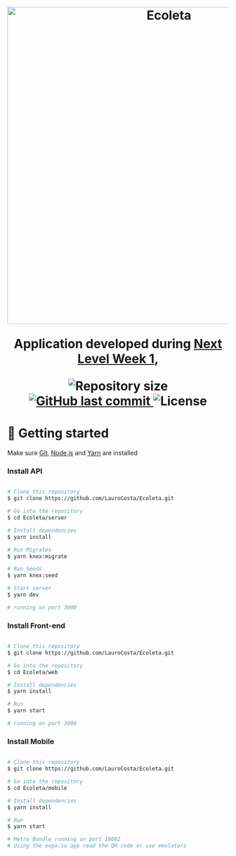 <h1 align="center">
<br>
    <img src="https://i.ibb.co/8Dwk9L4/capa.png"    alt="Ecoleta" width="720">
<br>
    
Application developed during [Next Level Week 1][NLW], 

<p align="center">	
    <img alt="Repository size" src="https://img.shields.io/github/repo-size/LauroCosta/Ecoleta">
    
   <a href="https://github.com/LauroCosta/Ecoleta/commits/master">
      <img alt="GitHub last commit" src="https://img.shields.io/github/last-commit/LauroCosta/Ecoleta">
   </a>


   <img alt="License" src="https://img.shields.io/badge/license-MIT-brightgreen">
</p>


# 🚀 Getting started
Make sure [Git][git], [Node.js][nodejs] and [Yarn][yarn] are installed

### Install API 

```bash

# Clone this repository
$ git clone https://github.com/LauroCosta/Ecoleta.git

# Go into the repository
$ cd Ecoleta/server

# Install dependencies
$ yarn install

# Run Migrates
$ yarn knex:migrate

# Run Seeds
$ yarn knex:seed

# Start server
$ yarn dev

# running on port 3000

```


### Install Front-end

```bash

# Clone this repository
$ git clone https://github.com/LauroCosta/Ecoleta.git

# Go into the repository
$ cd Ecoleta/web

# Install dependencies
$ yarn install

# Run 
$ yarn start

# running on port 3000

```


### Install Mobile

```bash

# Clone this repository
$ git clone https://github.com/LauroCosta/Ecoleta.git

# Go into the repository
$ cd Ecoleta/mobile

# Install dependencies
$ yarn install

# Run
$ yarn start

# Metro Bundle running on port 19002
# Using the expo.io app read the QR code or use emulators

```
[git]: https://git-scm.com/
[nodejs]: https://nodejs.org/
[typescript]: https://www.typescriptlang.org/
[expo]: https://expo.io/
[reactjs]: https://reactjs.org
[rn]: https://facebook.github.io/react-native/
[NLW]: https://blog.rocketseat.com.br/primeira-next-level-week/
[yarn]: https://yarnpkg.com/
